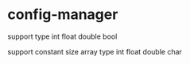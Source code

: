# config-manager

support type
int
float
double
bool

support constant size array type
int
float
double
char